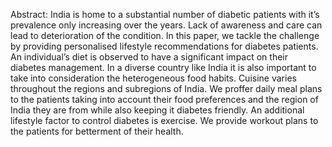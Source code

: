 Abstract: India is home to a substantial number of diabetic patients with it’s prevalence only increasing over the years. 
Lack of awareness and care can lead to deterioration of the condition. 
In this paper, we tackle the challenge by providing personalised lifestyle recommendations for diabetes patients. 
An individual’s diet is observed to have a significant impact on their diabetes management. 
In a diverse country like India it is also important to take into consideration the heterogeneous food habits. 
Cuisine varies throughout the regions and subregions of India. We proffer daily meal plans to the patients taking into account their food preferences and the region of India they are from while also keeping it diabetes friendly. 
An additional lifestyle factor to control diabetes is exercise. 
We provide workout plans to the patients for betterment of their health.
